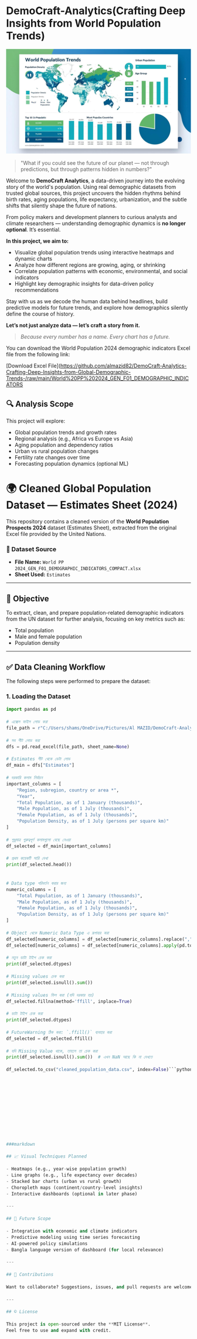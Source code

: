 # DemoCraft-Analytics(Crafting Deep Insights from World Population Trends)
![WPP Rate Analysis](https://github.com/almazid82/DemoCraft-Analytics-Crafting-Deep-Insights-from-Global-Demographic-Trends-/blob/main/wpp%20rate%20analysis.jpg?raw=true)


> "What if you could see the future of our planet — not through predictions, but through patterns hidden in numbers?"

Welcome to **DemoCraft Analytics**, a data-driven journey into the evolving story of the world's population. Using real demographic datasets from trusted global sources, this project uncovers the hidden rhythms behind birth rates, aging populations, life expectancy, urbanization, and the subtle shifts that silently shape the future of nations.

From policy makers and development planners to curious analysts and climate researchers — understanding demographic dynamics is **no longer optional**. It’s essential.

**In this project, we aim to:**
- Visualize global population trends using interactive heatmaps and dynamic charts
- Analyze how different regions are growing, aging, or shrinking
- Correlate population patterns with economic, environmental, and social indicators
- Highlight key demographic insights for data-driven policy recommendations

Stay with us as we decode the human data behind headlines, build predictive models for future trends, and explore how demographics silently define the course of history.

**Let’s not just analyze data — let’s craft a story from it.**

> _Because every number has a name. Every chart has a future._

You can download the World Population 2024 demographic indicators Excel file from the following link:

[Download Excel File](https://github.com/almazid82/DemoCraft-Analytics-Crafting-Deep-Insights-from-Global-Demographic-Trends-/raw/main/World%20PP%202024_GEN_F01_DEMOGRAPHIC_INDICATORS



## 🔍 Analysis Scope

This project will explore:

- Global population trends and growth rates
- Regional analysis (e.g., Africa vs Europe vs Asia)
- Aging population and dependency ratios
- Urban vs rural population changes
- Fertility rate changes over time
- Forecasting population dynamics (optional ML)



# 🌍 Cleaned Global Population Dataset — Estimates Sheet (2024)

This repository contains a cleaned version of the **World Population Prospects 2024** dataset (Estimates Sheet), extracted from the original Excel file provided by the United Nations.

### 📂 Dataset Source
- **File Name:** `World PP 2024_GEN_F01_DEMOGRAPHIC_INDICATORS_COMPACT.xlsx`
- **Sheet Used:** `Estimates`

---

## 📌 Objective

To extract, clean, and prepare population-related demographic indicators from the UN dataset for further analysis, focusing on key metrics such as:

- Total population
- Male and female population
- Population density

---

## ✅ Data Cleaning Workflow

The following steps were performed to prepare the dataset:

### 1. **Loading the Dataset**
```python
import pandas as pd

# এক্সেল ফাইল লোড করা
file_path = r"C:/Users/shams/OneDrive/Pictures/Al MAZID/DemoCraft-Analytics-Crafting-Deep-Insights-from-Global-Demographic-Trends-/World PP 2024_GEN_F01_DEMOGRAPHIC_INDICATORS_COMPACT.xlsx"

# সব শীট লোড করা
dfs = pd.read_excel(file_path, sheet_name=None)

# Estimates শীট থেকে ডেটা লোড
df_main = dfs["Estimates"]

# দরকারি কলাম নির্বাচন
important_columns = [
    "Region, subregion, country or area *",
    "Year",
    "Total Population, as of 1 January (thousands)",
    "Male Population, as of 1 July (thousands)",
    "Female Population, as of 1 July (thousands)",
    "Population Density, as of 1 July (persons per square km)"
]

# শুধুমাত্র গুরুত্বপূর্ণ কলামগুলো বেছে নেওয়া
df_selected = df_main[important_columns]

# প্রথম কয়েকটি সারি দেখা
print(df_selected.head())


# Data type পরিবর্তন করার জন্য
numeric_columns = [
    "Total Population, as of 1 January (thousands)",
    "Male Population, as of 1 July (thousands)",
    "Female Population, as of 1 July (thousands)",
    "Population Density, as of 1 July (persons per square km)"
]

# Object থেকে Numeric Data Type এ রূপান্তর করা
df_selected[numeric_columns] = df_selected[numeric_columns].replace(",", "", regex=True)  # কমা সরানো
df_selected[numeric_columns] = df_selected[numeric_columns].apply(pd.to_numeric, errors='coerce')  # সংখ্যায় রূপান্তর

# নতুন ডাটা টাইপ চেক করা
print(df_selected.dtypes)

# Missing values চেক করা
print(df_selected.isnull().sum())

# Missing values ফিল করা (যদি দরকার হয়)
df_selected.fillna(method='ffill', inplace=True)

# ডাটা টাইপ চেক করা
print(df_selected.dtypes)

# FutureWarning ঠিক করা: `.ffill()` ব্যবহার করা
df_selected = df_selected.ffill()

# যদি Missing Value থাকে, তাহলে তা চেক করা
print(df_selected.isnull().sum())  # এখন NaN আছে কি না দেখতে

df_selected.to_csv("cleaned_population_data.csv", index=False)```python











###markdown

## 📈 Visual Techniques Planned

- Heatmaps (e.g., year-wise population growth)
- Line graphs (e.g., life expectancy over decades)
- Stacked bar charts (urban vs rural growth)
- Choropleth maps (continent/country-level insights)
- Interactive dashboards (optional in later phase)

---

## 🚀 Future Scope

- Integration with economic and climate indicators
- Predictive modeling using time series forecasting
- AI-powered policy simulations
- Bangla language version of dashboard (for local relevance)

---

## 🤝 Contributions

Want to collaborate? Suggestions, issues, and pull requests are welcome!

---

## © License

This project is open-sourced under the **MIT License**.  
Feel free to use and expand with credit.
```














